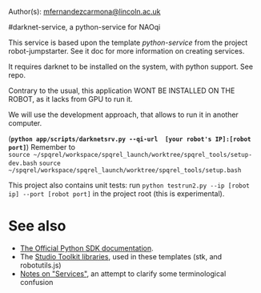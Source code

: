 Author(s): <mfernandezcarmona@lincoln.ac.uk>


#darknet-service, a python-service for NAOqi

This service is based upon the template *python-service* from the project robot-jumpstarter. See it doc for more information on creating services.

It requires darknet to be installed on the system, with python support. See repo.

Contrary to the usual, this application WONT BE INSTALLED ON THE ROBOT, as it lacks from GPU to run it. 

We will use the development approach, that allows to run it in another computer.

(**`python app/scripts/darknetsrv.py --qi-url  [your robot's IP]:[robot port]`**)
Remember to  
`source ~/spqrel/workspace/spqrel_launch/worktree/spqrel_tools/setup-dev.bash`
`source ~/spqrel/workspace/spqrel_launch/worktree/spqrel_tools/setup.bash`

This project also contains unit tests: run `python testrun2.py --ip [robot ip] --port [robot port]` in the project root (this is experimental).

See also
========

 * [The Official Python SDK documentation](http://doc.aldebaran.com/2-4/dev/python/).
 * The [Studio Toolkit libraries](https://github.com/pepperhacking/studiotoolkit/), used in these templates (stk, and robotutils.js)
 * [Notes on "Services"](/doc/services.md), an attempt to clarify some terminological confusion
